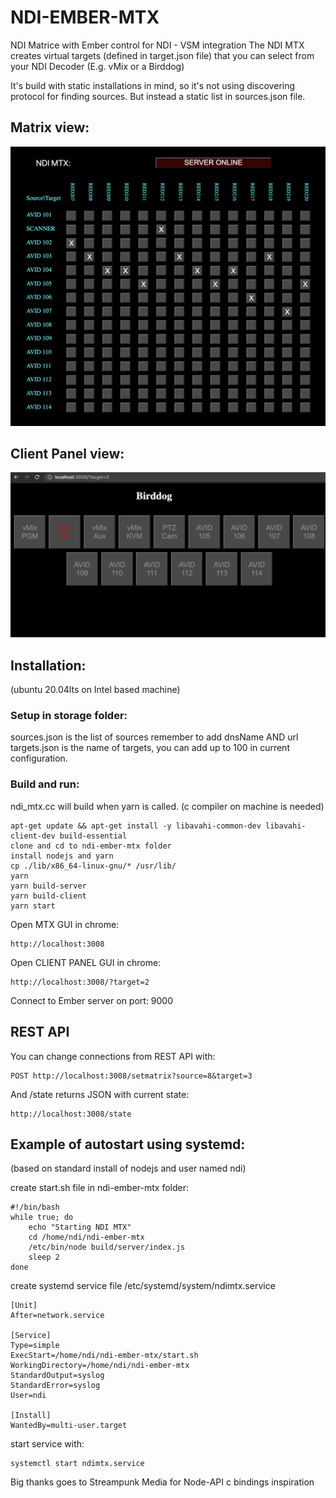 # NDI-EMBER-MTX

NDI Matrice with Ember control for NDI - VSM integration
The NDI MTX creates virtual targets (defined in target.json file) that you can select from your NDI Decoder (E.g. vMix or a Birddog)

It's build with static installations in mind, so it's not using discovering protocol for finding sources. But instead a static list in sources.json file.

## Matrix view:
<img src="doc/mtx.png">

## Client Panel view:
<img src="doc/clientpanel.png">

## Installation: 
(ubuntu 20.04lts on Intel based machine)

### Setup in storage folder:
sources.json is the list of sources remember to add dnsName AND url
targets.json is the name of targets, you can add up to 100 in current configuration.

### Build and run:
ndi_mtx.cc will build when yarn is called.
(c compiler on machine is needed)
```
apt-get update && apt-get install -y libavahi-common-dev libavahi-client-dev build-essential
clone and cd to ndi-ember-mtx folder
install nodejs and yarn
cp ./lib/x86_64-linux-gnu/* /usr/lib/
yarn
yarn build-server
yarn build-client
yarn start
```

Open MTX GUI in chrome:
```
http://localhost:3008
```

Open CLIENT PANEL GUI in chrome:
```
http://localhost:3008/?target=2
```

Connect to Ember server on port: 9000

## REST API
You can change connections from REST API with:
```
POST http://localhost:3008/setmatrix?source=8&target=3
```
And /state returns JSON with current state:
```
http://localhost:3008/state
```

## Example of autostart using systemd:
(based on standard install of nodejs and user named ndi)

create start.sh file in ndi-ember-mtx folder:
```
#!/bin/bash
while true; do
    echo "Starting NDI MTX"
    cd /home/ndi/ndi-ember-mtx
    /etc/bin/node build/server/index.js
    sleep 2
done
```

create systemd service file /etc/systemd/system/ndimtx.service
```
[Unit]
After=network.service

[Service]
Type=simple
ExecStart=/home/ndi/ndi-ember-mtx/start.sh
WorkingDirectory=/home/ndi/ndi-ember-mtx
StandardOutput=syslog
StandardError=syslog
User=ndi

[Install]
WantedBy=multi-user.target
```
start service with:
```
systemctl start ndimtx.service
```


Big thanks goes to Streampunk Media for Node-API c bindings inspiration

